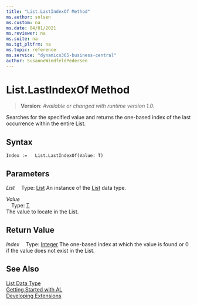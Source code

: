 ```yaml
---
title: "List.LastIndexOf Method"
ms.author: solsen
ms.custom: na
ms.date: 04/01/2021
ms.reviewer: na
ms.suite: na
ms.tgt_pltfrm: na
ms.topic: reference
ms.service: "dynamics365-business-central"
author: SusanneWindfeldPedersen
---
```

[//]: # (START>DO_NOT_EDIT)
[//]: # (IMPORTANT:Do not edit any of the content between here and the END>DO_NOT_EDIT.)
[//]: # (Any modifications should be made in the .xml files in the ModernDev repo.)
# List.LastIndexOf Method
> **Version**: _Available or changed with runtime version 1.0._

Searches for the specified value and returns the one-based index of the last occurrence within the entire List.


## Syntax
```
Index :=   List.LastIndexOf(Value: T)
```
## Parameters
*List*
&emsp;Type: [List](list-data-type.md)
An instance of the [List](list-data-type.md) data type.

*Value*  
&emsp;Type: [T](list-data-type.md)  
The value to locate in the List.  


## Return Value
*Index*
&emsp;Type: [Integer](../integer/integer-data-type.md)
The one-based index at which the value is found or 0 if the value does not exist in the List.


[//]: # (IMPORTANT: END>DO_NOT_EDIT)
## See Also
[List Data Type](list-data-type.md)  
[Getting Started with AL](../../devenv-get-started.md)  
[Developing Extensions](../../devenv-dev-overview.md)